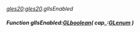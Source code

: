 _[gles20](../../modules/gles20/gles20-module.md):[gles20](../../modules/gles20/gles20-module.md).glIsEnabled_
##### Function glIsEnabled:[GLboolean](../../modules/gles20/gles20-glboolean.md)( cap_:[GLenum](../../modules/gles20/gles20-glenum.md) )
